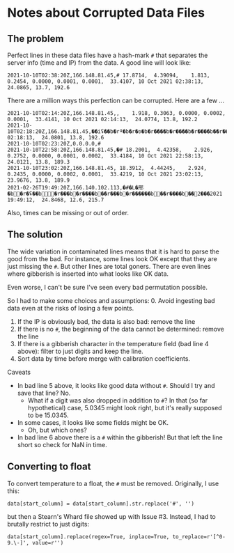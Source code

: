 # Notes about Corrupted Data Files

## The problem

Perfect lines in these data files have a hash-mark `#` that separates the server info (time and IP) from the data.
A good line will look like:

```
2021-10-10T02:38:20Z,166.148.81.45,# 17.8714,  4.39094,    1.813, 0.2454, 0.0000, 0.0001, 0.0001,  33.4107, 10 Oct 2021 02:38:13,  24.0865, 13.7, 192.6
```

There are a million ways this perfection can be corrupted. Here are a few ...

``` 
2021-10-10T02:14:20Z,166.148.81.45,,    1.918, 0.3063, 0.0000, 0.0002, 0.0001,  33.4141, 10 Oct 2021 02:14:13,  24.0774, 13.8, 192.2
2021-10-10T02:18:20Z,166.148.81.45,��iʢ��b�rª�b�r�ʚ�b�r����b�r����b�r����b��r����b��z�с2021 02:18:13,  24.0801, 13.8, 192.6
2021-10-10T02:23:20Z,0.0.0.0,#
2021-10-10T22:58:20Z,166.148.81.45,�# 18.2001,  4.42358,    2.926, 0.2752, 0.0000, 0.0001, 0.0002,  33.4184, 10 Oct 2021 22:58:13,  24.0121, 13.8, 189.3
2021-10-10T23:02:20Z,166.148.81.45, 18.3912,  4.44245,    2.924, 0.2435, 0.0000, 0.0002, 0.0001,  33.4219, 10 Oct 2021 23:02:13,  23.9676, 13.8, 189.9
2021-02-26T19:49:20Z,166.140.102.113,�#�L�邢�b�r�ʢ��b�r���b�r����b��r���b�r������b��r����b��2���2021 19:49:12,  24.8468, 12.6, 215.7

```

Also, times can be missing or out of order.

## The solution

The wide variation in contaminated lines means that it is hard to parse the good from the bad.  For instance,
some lines look OK except that they are just missing the `#`. But other lines are total goners. There
are even lines where gibberish is inserted into what looks like OK data.

Even worse, I can't be sure I've seen every bad permutation possible.

So I had to make some choices and assumptions:
0. Avoid ingesting bad data even at the risks of losing a few points.
1. If the IP is obviously bad, the data is also bad: remove the line
2. If there is no `#`, the beginning of the data cannot be determined: remove the line
3. If there is a gibberish character in the temperature field (bad line 4 above): filter to just digits and keep the line.
4. Sort data by time before merge with calibration coefficients.


Caveats

* In bad line 5 above, it looks like good data without `#`. Should I try and save that line?  No.
  * What if a digit was also dropped in addition to `#`?  In that (so far hypothetical) case, 5.0345 might look right, but it's really supposed to be 15.0345.    
* In some cases, it looks like some fields might be OK. 
  * Oh, but which ones?
* In bad line 6 above there is a `#` within the gibberish! But that left the line short so check for NaN in time.


## Converting to float
 
To convert temperature to a float, the `#` must be removed. Originally, I use this:
```      
data[start_column] = data[start_column].str.replace('#', '')
```
but then a Stearn's Whard file showed up with Issue #3. Instead, I had to brutally restrict to just digits:
```
data[start_column].replace(regex=True, inplace=True, to_replace=r'[^0-9.\-]', value=r'')
```

